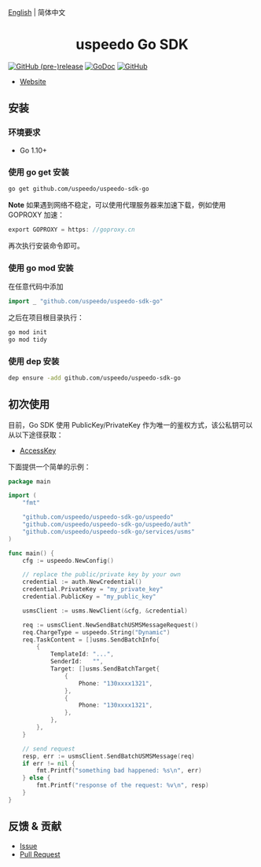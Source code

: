 [English](README.md) | 简体中文

<h1 align="center">uspeedo Go SDK</h1>

[![GitHub (pre-)release](https://img.shields.io/github/release/uspeedo/uspeedo-sdk-go/all.svg)](https://github.com/uspeedo/uspeedo-sdk-go/releases)
[![GoDoc](https://godoc.org/github.com/uspeedo/uspeedo-sdk-go?status.svg)](https://godoc.org/github.com/uspeedo/uspeedo-sdk-go)
[![GitHub](https://img.shields.io/github/license/uspeedo/uspeedo-sdk-go.svg)](http://www.apache.org/licenses/LICENSE-2.0)

- [Website](https://uspeedo.com/)

## 安装

### 环境要求

- Go 1.10+

### 使用 go get 安装

```bash
go get github.com/uspeedo/uspeedo-sdk-go
```

**Note** 如果遇到网络不稳定，可以使用代理服务器来加速下载，例如使用 GOPROXY 加速：

```go
export GOPROXY = https: //goproxy.cn
```

再次执行安装命令即可。

### 使用 go mod 安装

在任意代码中添加

```go
import _ "github.com/uspeedo/uspeedo-sdk-go"
```

之后在项目根目录执行：

```bash
go mod init
go mod tidy
```

### 使用 dep 安装

```bash
dep ensure -add github.com/uspeedo/uspeedo-sdk-go
```

## 初次使用

目前，Go SDK 使用 PublicKey/PrivateKey 作为唯一的鉴权方式，该公私钥可以从以下途径获取：

- [AccessKey](https://console.uspeedo.com/dashboard)

下面提供一个简单的示例：

```go
package main

import (
	"fmt"

	"github.com/uspeedo/uspeedo-sdk-go/uspeedo"
	"github.com/uspeedo/uspeedo-sdk-go/uspeedo/auth"
	"github.com/uspeedo/uspeedo-sdk-go/services/usms"
)

func main() {
	cfg := uspeedo.NewConfig()

	// replace the public/private key by your own
	credential := auth.NewCredential()
	credential.PrivateKey = "my_private_key"
	credential.PublicKey = "my_public_key"

	usmsClient := usms.NewClient(&cfg, &credential)

	req := usmsClient.NewSendBatchUSMSMessageRequest()
	req.ChargeType = uspeedo.String("Dynamic")
	req.TaskContent = []usms.SendBatchInfo{
		{
			TemplateId: "...",
			SenderId:   "",
			Target: []usms.SendBatchTarget{
				{
					Phone: "130xxxx1321",
				},
				{
					Phone: "130xxxx1321",
				},
			},
		},
	}

	// send request
	resp, err := usmsClient.SendBatchUSMSMessage(req)
	if err != nil {
		fmt.Printf("something bad happened: %s\n", err)
	} else {
		fmt.Printf("response of the request: %v\n", resp)
	}
}
```

## 反馈 & 贡献

- [Issue](https://github.com/uspeedo/uspeedo-sdk-go/issues)
- [Pull Request](https://github.com/uspeedo/uspeedo-sdk-go/pulls)
